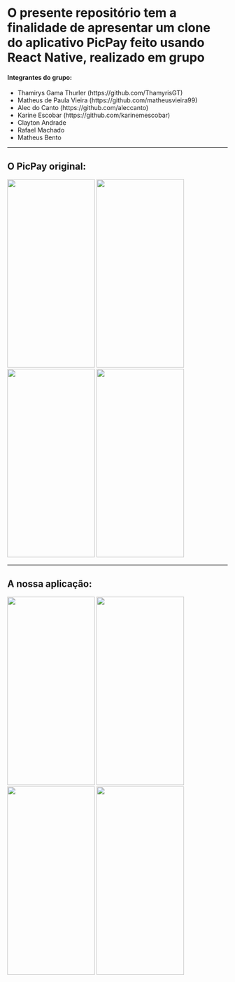 <h1>O presente repositório tem a finalidade de apresentar um clone do aplicativo PicPay feito usando React Native, realizado em grupo</h1>

<h4>Integrantes do grupo:</h4>
<ul>

  <li>Thamirys Gama Thurler (https://github.com/ThamyrisGT)
  <li>Matheus de Paula Vieira (https://github.com/matheusvieira99)
  <li>Alec do Canto (https://github.com/aleccanto)
  <li>Karine Escobar (https://github.com/karinemescobar)
  <li>Clayton Andrade
  <li>Rafael Machado
  <li>Matheus Bento
  
 </ul>
 <hr>
 
 <h2>O PicPay original:</h2>
 
 <div>
 <img src="https://i.ibb.co/1vFQ4vs/picpay-Original-Splash.jpg" width=200 height=430>
 <img src="https://i.ibb.co/ftVZD1g/picpay-Original1.jpg" width=200 height= 430>
 <img src="https://i.ibb.co/60rc7Q8/picpay-Original-Cadastro.jpg" width=200 height=430>
 <img src="https://i.ibb.co/RgzbsGZ/picpay-Original-Login.jpg" width=200 height=430>
 
 </div>
 <hr>
 <h2>A nossa aplicação:</h2>
 
 <div>
 <img src="https://i.ibb.co/0YNjhks/picpay-Clone-Splash.jpg" width=200 height=430>
 <img src="https://i.ibb.co/H4km4fn/picpay-Clone1.jpg" width=200 height=430>
 <img src="https://i.ibb.co/Lkg3MD5/picpay-Clone-Cadastro.jpg" width=200 height=430>
 <img src="https://i.ibb.co/fNjf50x/picpay-Clone-Login.jpg" width=200 height=430>
 </div>
  
